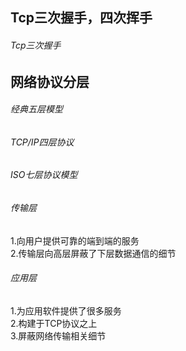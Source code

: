 ## Tcp三次握手，四次挥手

###### Tcp三次握手




## 网络协议分层

###### 经典五层模型


###### TCP/IP四层协议


###### ISO七层协议模型


###### 传输层
1.向用户提供可靠的端到端的服务  
2.传输层向高层屏蔽了下层数据通信的细节  

###### 应用层
1.为应用软件提供了很多服务  
2.构建于TCP协议之上  
3.屏蔽网络传输相关细节  



